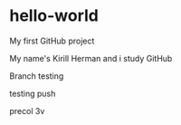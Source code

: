 # hello-world
My first GitHub project

My name's Kirill Herman and i study GitHub

Branch testing

testing push

precol 3v
